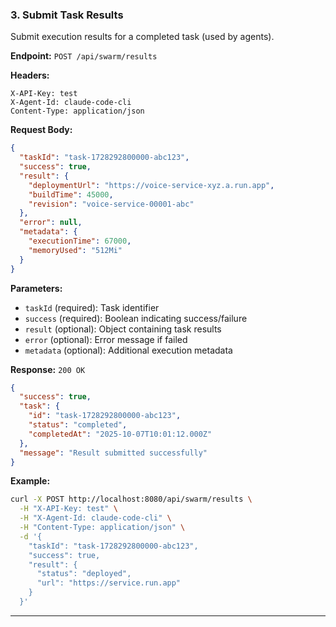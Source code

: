 ### 3. Submit Task Results

Submit execution results for a completed task (used by agents).

**Endpoint:** `POST /api/swarm/results`

**Headers:**

```
X-API-Key: test
X-Agent-Id: claude-code-cli
Content-Type: application/json
```

**Request Body:**

```json
{
  "taskId": "task-1728292800000-abc123",
  "success": true,
  "result": {
    "deploymentUrl": "https://voice-service-xyz.a.run.app",
    "buildTime": 45000,
    "revision": "voice-service-00001-abc"
  },
  "error": null,
  "metadata": {
    "executionTime": 67000,
    "memoryUsed": "512Mi"
  }
}
```

**Parameters:**

- `taskId` (required): Task identifier
- `success` (required): Boolean indicating success/failure
- `result` (optional): Object containing task results
- `error` (optional): Error message if failed
- `metadata` (optional): Additional execution metadata

**Response:** `200 OK`

```json
{
  "success": true,
  "task": {
    "id": "task-1728292800000-abc123",
    "status": "completed",
    "completedAt": "2025-10-07T10:01:12.000Z"
  },
  "message": "Result submitted successfully"
}
```

**Example:**

```bash
curl -X POST http://localhost:8080/api/swarm/results \
  -H "X-API-Key: test" \
  -H "X-Agent-Id: claude-code-cli" \
  -H "Content-Type: application/json" \
  -d '{
    "taskId": "task-1728292800000-abc123",
    "success": true,
    "result": {
      "status": "deployed",
      "url": "https://service.run.app"
    }
  }'
```

---
